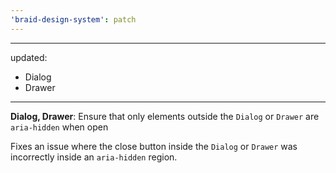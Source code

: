 ```yaml
---
'braid-design-system': patch
---
```


---
updated:
  - Dialog
  - Drawer
---

**Dialog, Drawer**: Ensure that only elements outside the `Dialog` or `Drawer` are `aria-hidden` when open

Fixes an issue where the close button inside the `Dialog` or `Drawer` was incorrectly inside an `aria-hidden` region.
